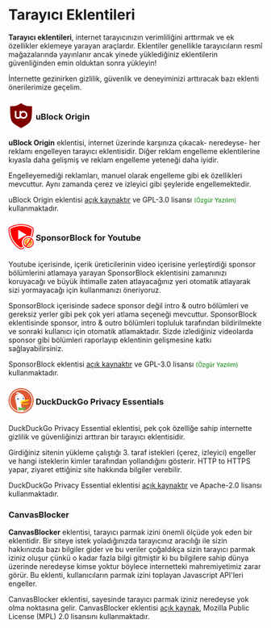 # Tarayıcı Eklentileri

**Tarayıcı eklentileri**, internet tarayıcınızın verimliliğini arttırmak ve ek özellikler eklemeye yarayan araçlardır. Eklentiler genellikle tarayıcıların resmî mağazalarında yayınlanır ancak yinede yüklediğiniz eklentilerin güvenliğinden emin olduktan sonra yükleyin!

İnternette gezinirken gizlilik, güvenlik ve deneyiminizi arttıracak bazı eklenti önerilerimize geçelim.

### <span style="display: inline-block; vertical-align: middle;"><img src="docs/images/ublock.png" alt="Protonmail" style="width: 50px; height: auto;"> </span> <span style="display: inline-block; vertical-align: middle;"> uBlock Origin

**uBlock Origin** eklentisi, internet üzerinde karşınıza çıkacak- neredeyse- her reklamı engelleyen tarayıcı eklentisidir. Diğer reklam engelleme eklentilerine kıyasla daha gelişmiş ve reklam engelleme yeteneği daha iyidir.

Engelleyemediği reklamları, manuel olarak engelleme gibi ek özellikleri mevcuttur. Aynı zamanda çerez ve izleyici gibi şeyleride engellemektedir.

uBlock Origin eklentisi [açık kaynaktır](https://github.com/gorhill/uBlock) ve GPL-3.0 lisansı <span style="color: green;"><small>(Özgür Yazılım)</small></span> kullanmaktadır.

### <span style="display: inline-block; vertical-align: middle;"><img src="docs/images/sponsorblock.png" alt="Sponsorblock" style="width: 50px; height: 50px;"> </span> <span style="display: inline-block; vertical-align: middle;"> SponsorBlock for Youtube

Youtube içerisinde, içerik üreticilerinin video içerisine yerleştirdiği sponsor bölümlerini atlamaya yarayan SponsorBlock eklentisini zamanınızı koruyacağı ve büyük ihtimalle zaten atlayacağınız yeri otomatik atlayarak sizi yormayacağı için kullanmanızı öneriyoruz.

SponsorBlock içerisinde sadece sponsor değil intro & outro bölümleri ve gereksiz yerler gibi pek çok yeri atlama seçeneği mevcuttur. SponsorBlock eklentisinde sponsor, intro & outro bölümleri topluluk tarafından bildirilmekte ve sonraki kullanıcı için otomatik atlamaktadır. Sizde izlediğiniz videolarda sponsor gibi bölümleri raporlayıp eklentinin gelişmesine katkı sağlayabilirsiniz.

SponsorBlock eklentisi [açık kaynaktır](https://github.com/ajayyy/SponsorBlock?tab=readme-ov-file) ve GPL-3.0 lisansı <span style="color: green;"><small>(Özgür Yazılım)</small></span> kullanmaktadır.

### <span style="display: inline-block; vertical-align: middle;"><img src="docs/images/duckduckgo-icon.png" alt="DuckDuckGo" style="width: 50px; height: 50px;"> </span> <span style="display: inline-block; vertical-align: middle;"> DuckDuckGo Privacy Essentials

DuckDuckGo Privacy Essential eklentisi, pek çok özelliğe sahip internette gizlilik ve güvenliğinizi arttıran bir tarayıcı eklentisidir. 

Girdiğiniz sitenin yükleme çalıştığı 3. taraf istekleri (çerez, izleyici) engeller ve hangi isteklerin kimler tarafından yollandığını gösterir. HTTP to HTTPS yapar, ziyaret ettiğiniz site hakkında bilgiler verebilir.

DuckDuckGo Privacy Essential eklentisi [açık kaynaktır](https://github.com/duckduckgo/duckduckgo-privacy-extension) ve Apache-2.0 lisansı kullanmaktadır.

### CanvasBlocker

**CanvasBlocker** eklentisi, tarayıcı parmak izini önemli ölçüde yok eden bir eklentidir. Bir siteye istek yoladığınızda tarayıcınız aracılığı ile sizin hakkınızda bazı bilgiler gider ve bu veriler çoğaldıkça sizin tarayıcı parmak iziniz oluşur çünkü o kadar fazla bilgi gitmiştir ki bu bilgilere sahip dünya üzerinde neredeyse kimse yoktur böylece internetteki mahremiyetimiz zarar görür. Bu eklenti, kullanıcıların parmak izini toplayan Javascript API'leri engeller.

CanvasBlocker eklentisi, sayesinde tarayıcı parmak iziniz neredeyse yok olma noktasına gelir. CanvasBlocker eklentisi [açık kaynak](https://github.com/kkapsner/CanvasBlocker), Mozilla Public License (MPL) 2.0 lisansını kullanmaktadır.


